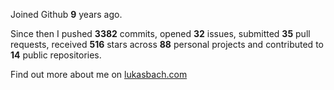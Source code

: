 Joined Github **9** years ago.

Since then I pushed **3382** commits, opened **32** issues, submitted **35** pull requests, received **516** stars across **88** personal projects and contributed to **14** public repositories.

Find out more about me on [lukasbach.com](https://lukasbach.com)
